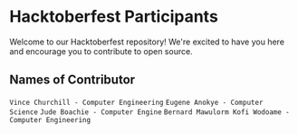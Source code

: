 # Hacktoberfest Participants

Welcome to our Hacktoberfest repository! We're excited to have you here and encourage you to contribute to open source.

## Names of Contributor
  `Vince Churchill - Computer Engineering`
  `Eugene Anokye - Computer Science`
  `Jude Boachie - Computer Engine`
  `Bernard Mawulorm Kofi Wodoame - Computer Engineering`
